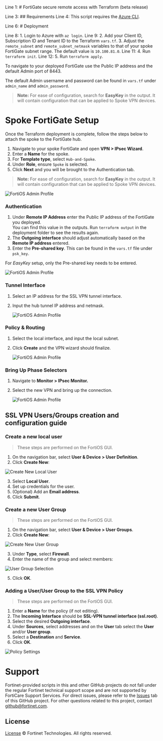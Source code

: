 Line 1: # FortiGate secure remote access with Terraform (beta release)

Line 3: ## Requirements
Line 4: This script requires the [Azure CLI](https://docs.microsoft.com/en-us/cli/azure/install-azure-cli?view=azure-cli-latest).

Line 6: # Deployment

Line 8: 1. Login to Azure with `az login`.
Line 9: 2. Add your Client ID, Subscription ID and Tenant ID to the Terraform `vars.tf`.
3. Adjust the `remote_subnet` and `remote_subnet_netmask` variables to that of your spoke FortiGate subnet range. The default value is `10.100.81.0`.
Line 11: 4. Run `terraform init`.
Line 12: 5. Run `terraform apply`.

To navigate to your deployed FortiGate use the Public IP address and the default Admin port of 8443.

The default Admin username and password can be found in `vars.tf` under `admin_name` and `admin_password`.

> **Note:** For ease of configuration, search for **EasyKey** in the output. It will contain configuration that can be applied to Spoke VPN devices.

# Spoke FortiGate Setup
  
Once the Terraform deployment is complete, follow the steps below to attach the spoke to the FortiGate hub.

1. Navigate to your spoke FortiGate and open **VPN > IPsec Wizard**.
2. Enter a **Name** for the spoke.
3. For **Template type**, select `Hub-and-Spoke`.
4. Under **Role**, ensure `Spoke` is selected.
5. Click **Next** and you will be brought to the Authentication tab.

> **Note:** For ease of configuration, search for **EasyKey** in the output. It will contain configuration that can be applied to Spoke VPN devices.

![FortiOS Admin Profile](./imgs/easy_key.png)

### Authentication

1. Under **Remote IP Address** enter the Public IP address of the FortiGate you deployed.<br>You can find this value in the outputs. Run `terraform output` in the deployment folder to see the results again.
2. The **Outgoing interface** should adjust automatically based on the **Remote IP address** entered.
3. Enter the **Pre-shared key**. This can be found in the `vars.tf` file under `psk_key`.

For <i>EasyKey</i> setup, only the Pre-shared key needs to be entered.

![FortiOS Admin Profile](./imgs/step_2_auth.png)

### Tunnel Interface

1. Select an IP address for the SSL VPN tunnel interface.
2. Input the hub tunnel IP address and netmask.

   ![FortiOS Admin Profile](./imgs/step_3_tunnel_interface.png)

### Policy & Routing

1.  Select the local interface, and input the local subnet.
2.  Click **Create** and the VPN wizard should finalize.

    ![FortiOS Admin Profile](./imgs/step_4_policy_routing.png)

### Bring Up Phase Selectors

1. Navigate to **Monitor > IPsec Monitor.**
2. Select the new VPN and bring up the connection.

   ![FortiOS Admin Profile](./imgs/bring_up_phase_selectors.png)

## SSL VPN Users/Groups creation and configuration guide

### Create a new local user
> These steps are performed on the FortiOS GUI.

1. On the navigation bar, select **User & Device > User Definition**.
2. Click **Create New**:

  ![Create New Local User](./imgs/create_new_user.png) 

3. Select **Local User**.
4. Set up credentials for the user.
5. (Optional) Add an **Email address**.
6. Click **Submit**.

### Create a new User Group
> These steps are performed on the FortiOS GUI.

1. On the navigation bar, select **User & Device > User Groups**.
2. Click **Create New**:

  ![Create New User Group](./imgs/user_group_selection.png)

3. Under **Type**, select **Firewall**.
4. Enter the name of the group and select members:

  ![User Group Selection](./imgs/user_group_selection.png)  

5. Click **OK**.

### Adding a User/User Group to the SSL VPN Policy
> These steps are performed on the FortiOS GUI.

1. Enter a **Name** for the policy (if not editing).
2. The **Incoming Interface** should be **SSL-VPN tunnel interface (ssl.root)**.
3. Select the desired **Outgoing interface**.
4. Under **Sources**, select addresses and on the **User** tab select the **User** and/or **User group**. 
5. Select a **Destination** and **Service**.
6. Click **OK**.

  ![Policy Settings](./imgs/policy_user_selection.png)

# Support

Fortinet-provided scripts in this and other GitHub projects do not fall under the regular Fortinet technical support scope and are not supported by FortiCare Support Services.
For direct issues, please refer to the [Issues](https://github.com/fortinet/terraform-secure-remote-access-beta/issues) tab of this GitHub project.
For other questions related to this project, contact [github@fortinet.com](mailto:github@fortinet.com).

## License

[License](./LICENSE) © Fortinet Technologies. All rights reserved.